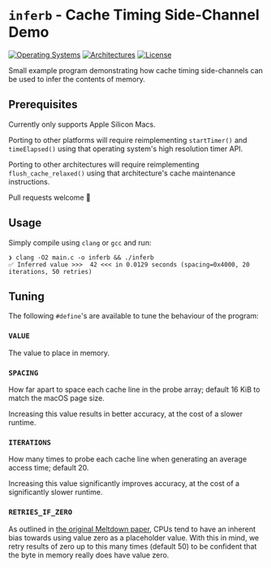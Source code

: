 # `inferb` - Cache Timing Side-Channel Demo

[![Operating Systems](https://img.shields.io/badge/os-macOS-yellow?style=for-the-badge)](https://github.com/ArchAdept/inferb)
[![Architectures](https://img.shields.io/badge/arch-arm64-purple?style=for-the-badge)](https://github.com/ArchAdept/inferb)
[![License](https://img.shields.io/github/license/ArchAdept/inferb?label=license&style=for-the-badge)](https://github.com/ArchAdept/inferb/blob/main/LICENSE.md)

Small example program demonstrating how cache timing side-channels can be used to infer
the contents of memory.

## Prerequisites

Currently only supports Apple Silicon Macs.

Porting to other platforms will require reimplementing `startTimer()` and `timeElapsed()`
using that operating system's high resolution timer API.

Porting to other architectures will require reimplementing `flush_cache_relaxed()` using
that architecture's cache maintenance instructions.

Pull requests welcome 🙂

## Usage

Simply compile using `clang` or `gcc` and run:

```shell
❯ clang -O2 main.c -o inferb && ./inferb
✅ Inferred value >>>  42 <<< in 0.0129 seconds (spacing=0x4000, 20 iterations, 50 retries)
```

## Tuning

The following `#define`'s are available to tune the behaviour of the program:

### `VALUE`

The value to place in memory.

### `SPACING`

How far apart to space each cache line in the probe array; default 16 KiB to match the
macOS page size.

Increasing this value results in better accuracy, at the cost of a slower runtime.

### `ITERATIONS`

How many times to probe each cache line when generating an average access time; default
20.

Increasing this value significantly improves accuracy, at the cost of a significantly
slower runtime.

### `RETRIES_IF_ZERO`

As outlined in [the original Meltdown paper](https://meltdownattack.com/meltdown.pdf),
CPUs tend to have an inherent bias towards using value zero as a placeholder value. With
this in mind, we retry results of zero up to this many times (default 50) to be
confident that the byte in memory really does have value zero.

